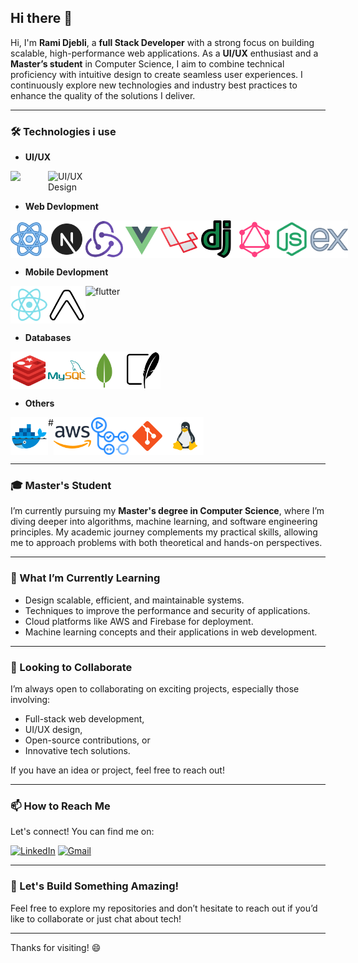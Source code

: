 ## Hi there 👋

<!--
**ramy-dje/ramy-dje** is a ✨ _special_ ✨ repository because its `README.md` (this file) appears on your GitHub profile.
-->


Hi, I'm **Rami Djebli**, a **full Stack Developer** with a strong focus on building scalable, high-performance web applications. As a **UI/UX** enthusiast and a **Master’s student** in Computer Science, I aim to combine technical proficiency with intuitive design to create seamless user experiences. I continuously explore new technologies and industry best practices to enhance the quality of the solutions I deliver.

---

### 🛠 Technologies i use

- **UI/UX**
<div style="display:flex">
<img width="60" src="https://img.icons8.com/color/60/adobe-photoshop--v1.png"  />
    <img width="60" src="https://img.icons8.com/color/60/figma--v1.png" alt="UI/UX Design" width="400" />
</div>

- **Web Devlopment**
<div style="display:flex">
<img width="60" src="icons/reactjs.png" />
<img width="60" src="icons/next.png" />
<img width="60" src="icons/redux.png" />
<img width="60" src="icons/vue.png" />
<img width="60" src="icons/laravel.png" />
<img width="60" src="icons/django.png" />
<img width="60" src="icons/graphql.png" />
<img width="60" src="icons/node.png" />
<img width="60" src="icons/express.png" />
</div>

- **Mobile Devlopment**
<div style="display:flex">
<img width="60" src="icons/reactnative.png" />
<img width="60" src="icons/expo.png" />
<img width="60" height="60" src="https://img.icons8.com/color/60/flutter.png" alt="flutter"/>
</div>

- **Databases**
<div style="display:flex">
<img width="60" src="icons/redis.png" />
<img width="60" src="icons/mysql.png" />
<img width="60" src="icons/mongo.png" />
<img width="60" src="icons/sqlite.png" />
</div>

- **Others**
<div style="display:flex">
<img width="60" src="icons/docker.png" />
# <!-- <img width="60" src="icons/digital.png" /> -->
<img width="60" src="icons/aws.png" />
<img width="60" src="icons/githubactions.png" />
<img width="60" src="icons/git.png" />
<img width="60" src="icons/linux.png" />
</div>

---

### 🎓 Master's Student



I’m currently pursuing my **Master's degree in Computer Science**, where I’m diving deeper into algorithms, machine learning, and software engineering principles. My academic journey complements my practical skills, allowing me to approach problems with both theoretical and hands-on perspectives.

---

### 🌱 What I’m Currently Learning

- Design scalable, efficient, and maintainable systems.
- Techniques to improve the performance and security of applications.
- Cloud platforms like AWS and Firebase for deployment.
- Machine learning concepts and their applications in web development.

---

### 👯 Looking to Collaborate

I’m always open to collaborating on exciting projects, especially those involving:
- Full-stack web development,
- UI/UX design,
- Open-source contributions, or
- Innovative tech solutions.

If you have an idea or project, feel free to reach out!

---

### 📫 How to Reach Me

Let's connect! You can find me on:

[![LinkedIn](https://img.icons8.com/fluency/60/linkedin.png)](https://www.linkedin.com/in/rami-djebeli)
[![Gmail](https://img.icons8.com/fluency/60/gmail-new.png)](mailto:ramyromirso@gmail.com)

---


### 🚀 Let's Build Something Amazing!

Feel free to explore my repositories and don’t hesitate to reach out if you’d like to collaborate or just chat about tech!

---



Thanks for visiting! 😄
